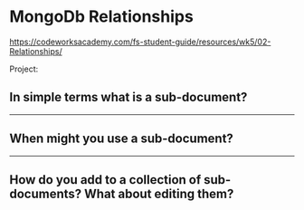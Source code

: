 # MongoDb Relationships

https://codeworksacademy.com/fs-student-guide/resources/wk5/02-Relationships/


Project: 

## In simple terms what is a sub-document?




---

## When might you use a sub-document?



---

## How do you add to a collection of sub-documents? What about editing them?

